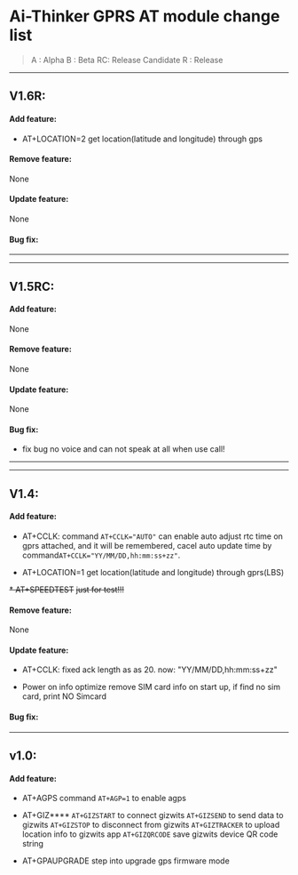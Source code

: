 Ai-Thinker GPRS AT module change list
=====

> A : Alpha
> B : Beta
> RC: Release Candidate
> R : Release 


------------------------------------------------
## V1.6R:

#### Add feature:

* AT+LOCATION=2
get location(latitude and longitude) through gps


#### Remove feature:

None

#### Update feature:

None

#### Bug fix:


-------------------------------------------

------------------------------------------------
## V1.5RC:

#### Add feature:

None

#### Remove feature:

None

#### Update feature:

None

#### Bug fix:

* fix bug no voice and can not speak at all when use call!

-------------------------------------------


------------------------------------------------
## V1.4:

#### Add feature:

* AT+CCLK:
command `AT+CCLK="AUTO"` can enable auto adjust rtc time on gprs attached, and it will be remembered, cacel auto update time by command`AT+CCLK="YY/MM/DD,hh:mm:ss+zz"`.

* AT+LOCATION=1
get location(latitude and longitude) through gprs(LBS)

~~* AT+SPEEDTEST~~
~~just for test!!!~~

#### Remove feature:
None

#### Update feature:

* AT+CCLK:
fixed ack length as as 20. now: "YY/MM/DD,hh:mm:ss+zz"

* Power on info optimize
remove SIM card info on start up, if find no sim card, print NO Simcard

#### Bug fix:

-------------------------------------------

## v1.0:

#### Add feature:

* AT+AGPS
command `AT+AGP=1` to enable agps

* AT+GIZ****
`AT+GIZSTART` to connect gizwits
`AT+GIZSEND`  to send data to gizwits
`AT+GIZSTOP`  to disconnect from gizwits
`AT+GIZTRACKER` to upload location info to gizwits app
`AT+GIZQRCODE`  save gizwits device QR code string

* AT+GPAUPGRADE
step into upgrade gps firmware mode



